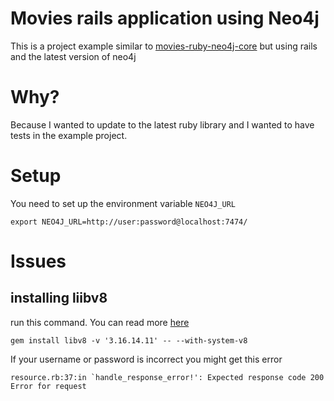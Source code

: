 # Movies rails application using Neo4j

This is a project example similar to [movies-ruby-neo4j-core](https://github.com/neo4j-examples/movies-ruby-neo4j-core) but using rails and the latest version of neo4j

# Why?

Because I wanted to update to the latest ruby library and I wanted to have tests in the example project.


# Setup

You need to set up the environment variable `NEO4J_URL`

    export NEO4J_URL=http://user:password@localhost:7474/

# Issues

## installing liibv8

run this command. You can read more [here](https://github.com/cowboyd/libv8/issues/169)

    gem install libv8 -v '3.16.14.11' -- --with-system-v8

If your username or password is incorrect you might get this error

    resource.rb:37:in `handle_response_error!': Expected response code 200 Error for request

